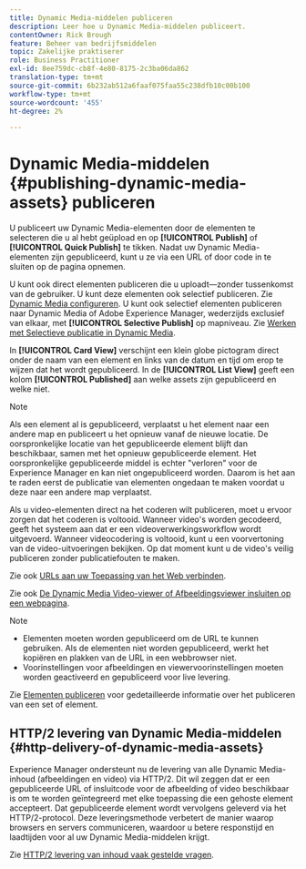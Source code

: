 ```yaml
---
title: Dynamic Media-middelen publiceren
description: Leer hoe u Dynamic Media-middelen publiceert.
contentOwner: Rick Brough
feature: Beheer van bedrijfsmiddelen
topic: Zakelijke praktiserer
role: Business Practitioner
exl-id: 8ee759dc-cb8f-4e80-8175-2c3ba06da862
translation-type: tm+mt
source-git-commit: 6b232ab512a6faaf075faa55c238dfb10c00b100
workflow-type: tm+mt
source-wordcount: '455'
ht-degree: 2%

---
```


# Dynamic Media-middelen {#publishing-dynamic-media-assets} publiceren

U publiceert uw Dynamic Media-elementen door de elementen te selecteren die u al hebt geüpload en op **[!UICONTROL Publish]** of **[!UICONTROL Quick Publish]** te tikken. Nadat uw Dynamic Media-elementen zijn gepubliceerd, kunt u ze via een URL of door code in te sluiten op de pagina opnemen.

U kunt ook direct elementen publiceren die u uploadt—zonder tussenkomst van de gebruiker. U kunt deze elementen ook selectief publiceren. Zie [Dynamic Media configureren](config-dm.md). U kunt ook selectief elementen publiceren naar Dynamic Media of Adobe Experience Manager, wederzijds exclusief van elkaar, met **[!UICONTROL Selective Publish]** op mapniveau. Zie [Werken met Selectieve publicatie in Dynamic Media](/help/assets/dynamic-media/selective-publishing.md).

In **[!UICONTROL Card View]** verschijnt een klein globe pictogram direct onder de naam van een element en links van de datum en tijd om erop te wijzen dat het wordt gepubliceerd. In de **[!UICONTROL List View]** geeft een kolom **[!UICONTROL Published]** aan welke assets zijn gepubliceerd en welke niet.

>[!NOTE]
>
>Als een element al is gepubliceerd, verplaatst u het element naar een andere map en publiceert u het opnieuw vanaf de nieuwe locatie. De oorspronkelijke locatie van het gepubliceerde element blijft dan beschikbaar, samen met het opnieuw gepubliceerde element. Het oorspronkelijke gepubliceerde middel is echter &quot;verloren&quot; voor de Experience Manager en kan niet ongepubliceerd worden. Daarom is het aan te raden eerst de publicatie van elementen ongedaan te maken voordat u deze naar een andere map verplaatst.

Als u video-elementen direct na het coderen wilt publiceren, moet u ervoor zorgen dat het coderen is voltooid. Wanneer video&#39;s worden gecodeerd, geeft het systeem aan dat er een videoverwerkingsworkflow wordt uitgevoerd. Wanneer videocodering is voltooid, kunt u een voorvertoning van de video-uitvoeringen bekijken. Op dat moment kunt u de video&#39;s veilig publiceren zonder publicatiefouten te maken.

Zie ook [URLs aan uw Toepassing van het Web verbinden](linking-urls-to-yourwebapplication.md).

Zie ook [De Dynamic Media Video-viewer of Afbeeldingsviewer insluiten op een webpagina](embed-code.md).

>[!NOTE]
>
>* Elementen moeten worden gepubliceerd om de URL te kunnen gebruiken. Als de elementen niet worden gepubliceerd, werkt het kopiëren en plakken van de URL in een webbrowser niet.
>* Voorinstellingen voor afbeeldingen en viewervoorinstellingen moeten worden geactiveerd en gepubliceerd voor live levering.

>



Zie [Elementen publiceren](/help/assets/manage-digital-assets.md) voor gedetailleerde informatie over het publiceren van een set of element.

## HTTP/2 levering van Dynamic Media-middelen {#http-delivery-of-dynamic-media-assets}

Experience Manager ondersteunt nu de levering van alle Dynamic Media-inhoud (afbeeldingen en video) via HTTP/2. Dit wil zeggen dat er een gepubliceerde URL of insluitcode voor de afbeelding of video beschikbaar is om te worden geïntegreerd met elke toepassing die een gehoste element accepteert. Dat gepubliceerde element wordt vervolgens geleverd via het HTTP/2-protocol. Deze leveringsmethode verbetert de manier waarop browsers en servers communiceren, waardoor u betere responstijd en laadtijden voor al uw Dynamic Media-middelen krijgt.

Zie [HTTP/2 levering van inhoud vaak gestelde vragen](/help/assets/dynamic-media/http2faq.md).

<!--this md file used to reside under sites-administering-->
